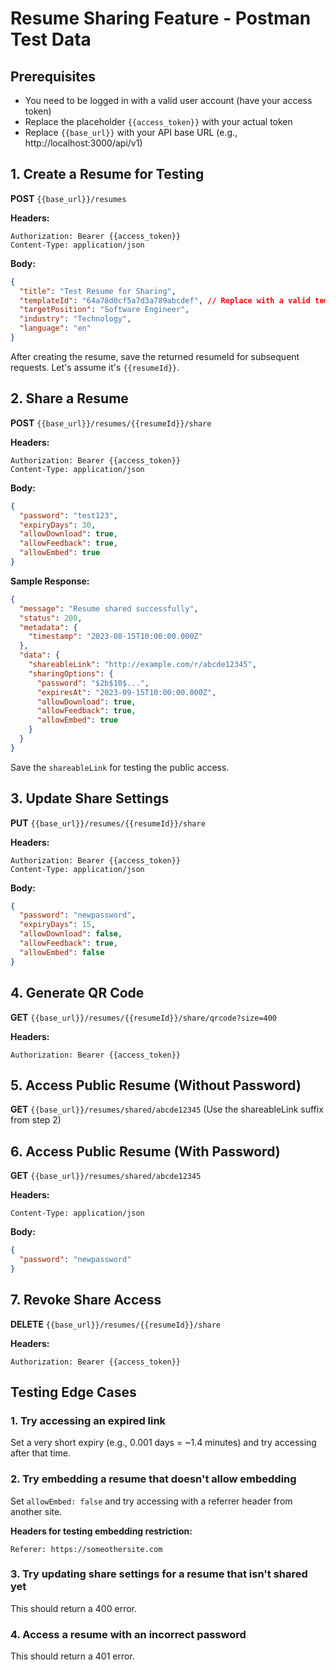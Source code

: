 # Resume Sharing Feature - Postman Test Data

## Prerequisites

- You need to be logged in with a valid user account (have your access token)
- Replace the placeholder `{{access_token}}` with your actual token
- Replace `{{base_url}}` with your API base URL (e.g., http://localhost:3000/api/v1)

## 1. Create a Resume for Testing

**POST** `{{base_url}}/resumes`

**Headers:**

```
Authorization: Bearer {{access_token}}
Content-Type: application/json
```

**Body:**

```json
{
  "title": "Test Resume for Sharing",
  "templateId": "64a78d0cf5a7d3a789abcdef", // Replace with a valid template ID from your database
  "targetPosition": "Software Engineer",
  "industry": "Technology",
  "language": "en"
}
```

After creating the resume, save the returned resumeId for subsequent requests. Let's assume it's `{{resumeId}}`.

## 2. Share a Resume

**POST** `{{base_url}}/resumes/{{resumeId}}/share`

**Headers:**

```
Authorization: Bearer {{access_token}}
Content-Type: application/json
```

**Body:**

```json
{
  "password": "test123",
  "expiryDays": 30,
  "allowDownload": true,
  "allowFeedback": true,
  "allowEmbed": true
}
```

**Sample Response:**

```json
{
  "message": "Resume shared successfully",
  "status": 200,
  "metadata": {
    "timestamp": "2023-08-15T10:00:00.000Z"
  },
  "data": {
    "shareableLink": "http://example.com/r/abcde12345",
    "sharingOptions": {
      "password": "$2b$10$...",
      "expiresAt": "2023-09-15T10:00:00.000Z",
      "allowDownload": true,
      "allowFeedback": true,
      "allowEmbed": true
    }
  }
}
```

Save the `shareableLink` for testing the public access.

## 3. Update Share Settings

**PUT** `{{base_url}}/resumes/{{resumeId}}/share`

**Headers:**

```
Authorization: Bearer {{access_token}}
Content-Type: application/json
```

**Body:**

```json
{
  "password": "newpassword",
  "expiryDays": 15,
  "allowDownload": false,
  "allowFeedback": true,
  "allowEmbed": false
}
```

## 4. Generate QR Code

**GET** `{{base_url}}/resumes/{{resumeId}}/share/qrcode?size=400`

**Headers:**

```
Authorization: Bearer {{access_token}}
```

## 5. Access Public Resume (Without Password)

**GET** `{{base_url}}/resumes/shared/abcde12345` (Use the shareableLink suffix from step 2)

## 6. Access Public Resume (With Password)

**GET** `{{base_url}}/resumes/shared/abcde12345`

**Headers:**

```
Content-Type: application/json
```

**Body:**

```json
{
  "password": "newpassword"
}
```

## 7. Revoke Share Access

**DELETE** `{{base_url}}/resumes/{{resumeId}}/share`

**Headers:**

```
Authorization: Bearer {{access_token}}
```

## Testing Edge Cases

### 1. Try accessing an expired link

Set a very short expiry (e.g., 0.001 days = ~1.4 minutes) and try accessing after that time.

### 2. Try embedding a resume that doesn't allow embedding

Set `allowEmbed: false` and try accessing with a referrer header from another site.

**Headers for testing embedding restriction:**

```
Referer: https://someothersite.com
```

### 3. Try updating share settings for a resume that isn't shared yet

This should return a 400 error.

### 4. Access a resume with an incorrect password

This should return a 401 error.
